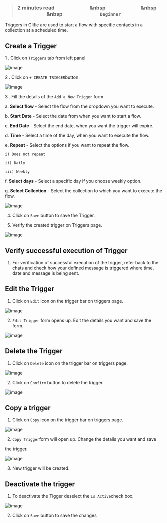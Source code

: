 > ### **2 minutes read &nbsp; &nbsp; &nbsp; &nbsp; &nbsp; &nbsp; &nbsp; &nbsp; &nbsp; &nbsp; &nbsp; &nbsp; &nbsp; &nbsp; &nbsp &nbsp; &nbsp; &nbsp; &nbsp; &nbsp; &nbsp; &nbsp; &nbsp; &nbsp; &nbsp; &nbsp; &nbsp; &nbsp; &nbsp; &nbsp &nbsp; &nbsp; &nbsp; &nbsp; &nbsp; &nbsp; &nbsp; &nbsp; &nbsp; &nbsp; &nbsp; &nbsp; &nbsp; &nbsp; &nbsp &nbsp; &nbsp; &nbsp; &nbsp; &nbsp; &nbsp; &nbsp; &nbsp; &nbsp; &nbsp; &nbsp; &nbsp; &nbsp; &nbsp; &nbsp; `Beginner`**

Triggers in Glific are used to start a flow with specific contacts in a collection at a scheduled time.

## Create a Trigger

1 . Click on `Triggers` tab from left panel

![image](https://user-images.githubusercontent.com/32592458/212646689-26b30a76-d08a-4a96-a85f-c8e32db9dd00.png)

2 . Click on `+ CREATE TRIGGER`button.

![image](https://user-images.githubusercontent.com/32592458/212646723-95237183-67b7-480d-a5a9-3a4259eabc40.png)

3 . Fill the details of the `Add a New Trigger` form

  a. **Select flow** - Select the flow from the dropdown you want to execute.

  b. **Start Date** - Select the date from when you want to start a flow.

  c. **End Date** - Select the end date, when you want the trigger will expire.

  d. **Time** - Select a time of the day, when you want to execute the flow.

  e. **Repeat** - Select the options if you want to repeat the flow.

    i) Does not repeat

    ii) Daily

    iii) Weekly

  f. **Select days** - Select a specific day if you choose weekly option.

  g. **Select Collection** - Select the collection to which you want to execute the flow.

![image](https://user-images.githubusercontent.com/32592458/212646948-c63f09ca-e266-40b0-9a20-d1c44d474779.png)

4.  Click on `Save` button to save the Trigger.

5. Verify the created trigger on Triggers page.

![image](https://user-images.githubusercontent.com/32592458/212646976-53e3f899-c618-4b0b-b2eb-853455c64552.png)

## Verify successful  execution of Trigger

1. For verification of successful execution of the trigger, refer back to the chats and check how your defined message is triggered where time, date and message is being sent.

## Edit the Trigger

1. Click on `Edit` icon on the trigger bar on triggers page.

![image](https://user-images.githubusercontent.com/32592458/212647015-3a825706-563f-42d5-9c87-a40e97fcefa0.png)



2. `Edit Trigger` form opens up. Edit the details you want and save the form.

![image](https://user-images.githubusercontent.com/32592458/212647034-92c6c237-eedf-42ba-af73-ef578ad9c6b5.png)



## Delete the Trigger

1. Click on `Delete` icon on the trigger bar on triggers page.

![image](https://user-images.githubusercontent.com/32592458/212647052-18158d6f-0c3d-457c-a0ba-a18d436ff60d.png)



2. Click on `Confirm` button to delete the trigger.

![image](https://user-images.githubusercontent.com/32592458/212647080-0b3e0340-fc39-4b7f-998b-b510bf7a32a6.png)



## Copy a trigger

1. Click on `Copy` icon on the trigger bar on triggers page.

![image](https://user-images.githubusercontent.com/32592458/212647113-b04bef3e-07bd-42e4-ac48-3a7efd9e8132.png)



2. `Copy Trigger`form will open up. Change the details you want and save

the trigger.

![image](https://user-images.githubusercontent.com/32592458/212647214-2e2080e2-9a22-46e8-bc84-e68f3890fc45.png)



3. New trigger will be created.

## Deactivate the trigger

1. To deactivate the Tigger deselect the `Is Active`check box.

![image](https://user-images.githubusercontent.com/32592458/212647234-f3be038c-db90-4e08-8ebd-7196c1727855.png)

2. Click on `Save` button to save the changes
